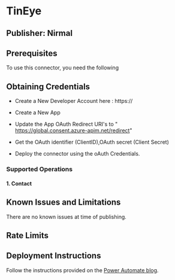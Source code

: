 # TinEye


## Publisher: Nirmal

## Prerequisites
To use this connector, you need the following


## Obtaining Credentials
- Create a New Developer Account here : https://

- Create a New App
- Update the App OAuth Redirect URI's to "	
https://global.consent.azure-apim.net/redirect"
- Get the OAuth identifier (ClientID),OAuth secret (Client Secret)
- Deploy the connector using the oAuth Credentials.



### Supported Operations


#### 1. Contact


## Known Issues and Limitations
There are no known issues at time of publishing.

## Rate Limits

## Deployment Instructions
Follow the instructions provided on the [Power Automate blog](https://flow.microsoft.com/en-us/blog/import-a-connector-from-github-as-a-custom-connector/).

